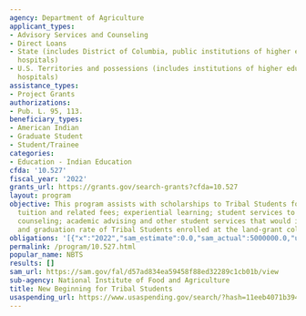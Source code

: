 ```yaml
---
agency: Department of Agriculture
applicant_types:
- Advisory Services and Counseling
- Direct Loans
- State (includes District of Columbia, public institutions of higher education and
  hospitals)
- U.S. Territories and possessions (includes institutions of higher education and
  hospitals)
assistance_types:
- Project Grants
authorizations:
- Pub. L. 95, 113.
beneficiary_types:
- American Indian
- Graduate Student
- Student/Trainee
categories:
- Education - Indian Education
cfda: '10.527'
fiscal_year: '2022'
grants_url: https://grants.gov/search-grants?cfda=10.527
layout: program
objective: This program assists with scholarships to Tribal Students for recruiting;
  tuition and related fees; experiential learning; student services to include tutoring;
  counseling; academic advising and other student services that would increase retention
  and graduation rate of Tribal Students enrolled at the land-grant college or university,
obligations: '[{"x":"2022","sam_estimate":0.0,"sam_actual":5000000.0,"usa_spending_actual":3663090.4},{"x":"2023","sam_estimate":5000000.0,"sam_actual":0.0,"usa_spending_actual":4548801.0},{"x":"2024","sam_estimate":0.0,"sam_actual":0.0,"usa_spending_actual":5147388.89}]'
permalink: /program/10.527.html
popular_name: NBTS
results: []
sam_url: https://sam.gov/fal/d57ad834ea59458f88ed32289c1cb01b/view
sub-agency: National Institute of Food and Agriculture
title: New Beginning for Tribal Students
usaspending_url: https://www.usaspending.gov/search/?hash=11eeb4071b394406fb324b71cf363965
---
```

